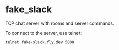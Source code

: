 # fake_slack

TCP chat server with rooms and server commands.

To connect to the server, use telnet:

```bash
telnet fake-slack.fly.dev 5000
```
